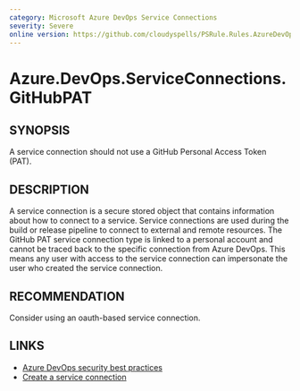 ```yaml
---
category: Microsoft Azure DevOps Service Connections
severity: Severe
online version: https://github.com/cloudyspells/PSRule.Rules.AzureDevOps/blob/main/src/PSRule.Rules.AzureDevOps/en/Azure.DevOps.ServiceConnections.GitHubPAT.md
---
```


# Azure.DevOps.ServiceConnections.GitHubPAT

## SYNOPSIS

A service connection should not use a GitHub Personal Access Token (PAT).

## DESCRIPTION

A service connection is a secure stored object that contains information about how to
connect to a service. Service connections are used during the build or release pipeline
to connect to external and remote resources. The GitHub PAT service connection type is
linked to a personal account and cannot be traced back to the specific connection from
Azure DevOps. This means any user with access to the service connection can impersonate
the user who created the service connection.

## RECOMMENDATION

Consider using an oauth-based service connection.

## LINKS

- [Azure DevOps security best practices](https://learn.microsoft.com/en-us/azure/devops/organizations/security/security-best-practices?view=azure-devops#secure-github-integrations)
- [Create a service connection](https://learn.microsoft.com/en-us/azure/devops/pipelines/library/connect-to-azure?view=azure-devops)
